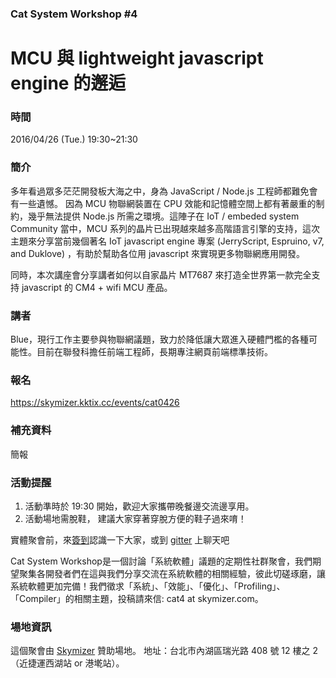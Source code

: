 ### Cat System Workshop #4 ### 
# MCU 與 lightweight javascript engine 的邂逅 #

### 時間 ###
2016/04/26 (Tue.) 19:30~21:30 

### 簡介 ###
多年看過眾多茫茫開發板大海之中，身為 JavaScript / Node.js 工程師都難免會有一些遺憾。
因為 MCU 物聯網裝置在 CPU 效能和記憶體空間上都有著嚴重的制約，幾乎無法提供 Node.js 所需之環境。這陣子在 IoT / embeded system Community 當中，MCU 系列的晶片已出現越來越多高階語言引擎的支持，這次主題來分享當前幾個著名 IoT javascript engine 專案 (JerryScript, Espruino, v7, and Duklove) ，有助於幫助各位用 javascript 來實現更多物聯網應用開發。

同時，本次講座會分享講者如何以自家晶片 MT7687 來打造全世界第一款完全支持 javascript 的 CM4 + wifi MCU 產品。

### 講者 ###
Blue，現行工作主要參與物聯網議題，致力於降低讓大眾進入硬體門檻的各種可能性。目前在聯發科擔任前端工程師，長期專注網頁前端標準技術。

### 報名 ### 
https://skymizer.kktix.cc/events/cat0426 

### 補充資料 ### 

簡報

### 活動提醒 ###

1. 活動準時於 19:30 開始，歡迎大家攜帶晚餐邊交流邊享用。
2. 活動場地需脫鞋， 建議大家穿著穿脫方便的鞋子過來唷！

實體聚會前，來[簽到](https://github.com/CatSystemWorkshop/meetup/blob/master/guest_book.md)認識一下大家，或到 [gitter](https://gitter.im/CatSystemWorkshop/Lobby?utm_source=share-link&utm_medium=link&utm_campaign=share-link) 上聊天吧

Cat System Workshop是一個討論「系統軟體」議題的定期性社群聚會，我們期望聚集各開發者們在這與我們分享交流在系統軟體的相關經驗，彼此切磋琢磨，讓系統軟體更加完備！我們徵求「系統」、「效能」、「優化」、「Profiling」、「Compiler」的相關主題，投稿請來信: cat4 at skymizer.com。

### 場地資訊 ###
這個聚會由 [Skymizer](https://github.com/skymizer) 贊助場地。
地址：台北市內湖區瑞光路 408 號 12 樓之 2（近捷運西湖站 or 港墘站）。
